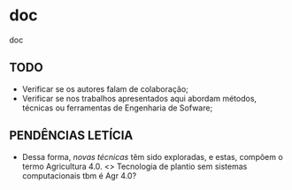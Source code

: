 # doc

doc

## TODO

- Verificar se os autores falam de colaboração;
- Verificar se nos trabalhos apresentados aqui abordam métodos, técnicas ou ferramentas de Engenharia de Sofware;

## PENDÊNCIAS LETÍCIA

- Dessa forma, _novas técnicas_ têm sido exploradas, e estas, compõem o termo Agricultura 4.0. <> Tecnologia de plantio sem sistemas computacionais tbm é Agr 4.0?

